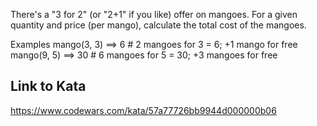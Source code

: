 There's a "3 for 2" (or "2+1" if you like) offer on mangoes. For a given quantity and price (per mango), calculate the total cost of the mangoes.

Examples
mango(3, 3) ==> 6    # 2 mangoes for 3 = 6; +1 mango for free
mango(9, 5) ==> 30   # 6 mangoes for 5 = 30; +3 mangoes for free

## Link to Kata
https://www.codewars.com/kata/57a77726bb9944d000000b06